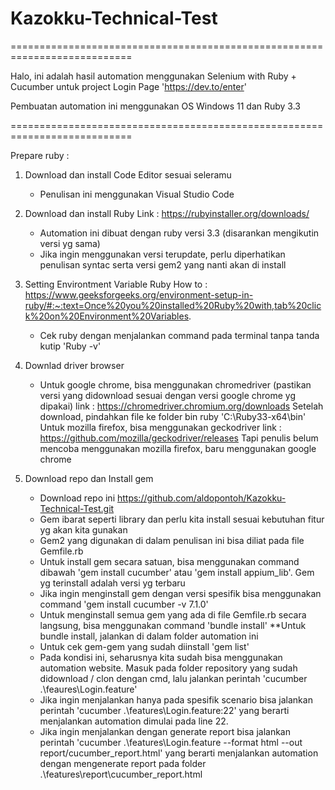 ﻿# Kazokku-Technical-Test
===========================================================================

Halo, ini adalah hasil automation menggunakan Selenium with Ruby + Cucumber untuk project Login Page 'https://dev.to/enter'

Pembuatan automation ini menggunakan OS Windows 11 dan Ruby 3.3

===========================================================================

Prepare ruby :

1. Download dan install Code Editor sesuai seleramu
   - Penulisan ini menggunakan Visual Studio Code

2. Download dan install Ruby
   Link : https://rubyinstaller.org/downloads/
   - Automation ini dibuat dengan ruby versi 3.3 (disarankan mengikutin versi yg sama)
   - Jika ingin menggunakan versi terupdate, perlu diperhatikan penulisan syntac serta versi gem2 yang nanti akan di install

3. Setting Environtment Variable Ruby
   How to : https://www.geeksforgeeks.org/environment-setup-in-ruby/#:~:text=Once%20you%20installed%20Ruby%20with,tab%20click%20on%20Environment%20Variables.
   - Cek ruby dengan menjalankan command pada terminal tanpa tanda kutip
     'Ruby -v'

4. Downlad driver browser
   - Untuk google chrome, bisa menggunakan chromedriver (pastikan versi yang didownload sesuai dengan versi google chrome yg dipakai)
   link : https://chromedriver.chromium.org/downloads
    Setelah download, pindahkan file ke folder bin ruby
      'C:\Ruby33-x64\bin'
    Untuk mozilla firefox, bisa menggunakan geckodriver
   link : https://github.com/mozilla/geckodriver/releases
    Tapi penulis belum mencoba menggunakan mozilla firefox, baru menggunakan google chrome

5. Download repo dan Install gem
   - Download repo ini https://github.com/aldopontoh/Kazokku-Technical-Test.git
   - Gem ibarat seperti library dan perlu kita install sesuai kebutuhan fitur yg akan kita gunakan
   - Gem2 yang digunakan di dalam penulisan ini bisa diliat pada file Gemfile.rb
   - Untuk install gem secara satuan, bisa menggunakan command dibawah
      'gem install cucumber' atau 'gem install appium_lib'. Gem yg terinstall adalah versi yg terbaru
   - Jika ingin menginstall gem dengan versi spesifik bisa menggunakan command
      'gem install cucumber -v 7.1.0'
   - Untuk menginstall semua gem yang ada di file Gemfile.rb secara langsung, bisa menggunakan command
      'bundle install'
      **Untuk bundle install, jalankan di dalam folder automation ini
   - Untuk cek gem-gem yang sudah diinstall
      'gem list'
   - Pada kondisi ini, seharusnya kita sudah bisa menggunakan automation website. Masuk pada folder repository yang sudah didownload / clon dengan cmd, lalu
      jalankan perintah 'cucumber .\feaures\Login.feature'
   - Jika ingin menjalankan hanya pada spesifik scenario bisa jalankan perintah 'cucumber .\features\Login.feature:22' yang berarti menjalankan automation dimulai pada line 22.
   - Jika ingin menjalankan dengan generate report bisa jalankan perintah 'cucumber .\features\Login.feature --format html --out report/cucumber_report.html' yang berarti menjalankan 
      automation dengan mengenerate report pada folder .\features\report\cucumber_report.html


